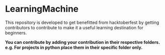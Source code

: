 # LearningMachine
This repository is developed to get benefitted from hacktoberfest by getting contributors to contribute to make it a useful learning destination for beginners.

<b>You can contribute by adding your contribution in their respective folders. e.g. For projects in python place them in their specific folder only.<b>
